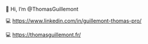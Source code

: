 👋 Hi, I’m @ThomasGuillemont

💻 https://www.linkedin.com/in/guillemont-thomas-pro/

💻 https://thomasguillemont.fr/
